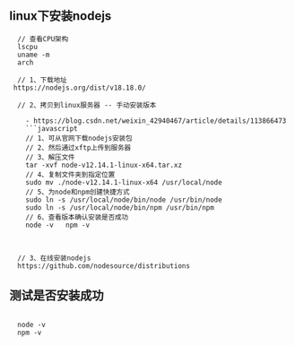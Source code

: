 ## linux下安装nodejs
```
  // 查看CPU架构
  lscpu
  uname -m
  arch

  // 1、下载地址
 https://nodejs.org/dist/v18.18.0/

  // 2、拷贝到linux服务器 -- 手动安装版本
    
    - https://blog.csdn.net/weixin_42940467/article/details/113866473
    ```javascript
    // 1、可从官网下载nodejs安装包
    // 2、然后通过xftp上传到服务器
    // 3、解压文件
    tar -xvf node-v12.14.1-linux-x64.tar.xz
    // 4、复制文件夹到指定位置
    sudo mv ./node-v12.14.1-linux-x64 /usr/local/node
    // 5、为node和npm创建快捷方式
    sudo ln -s /usr/local/node/bin/node /usr/bin/node
    sudo ln -s /usr/local/node/bin/npm /usr/bin/npm
    // 6、查看版本确认安装是否成功
    node -v   npm -v



  // 3、在线安装nodejs 
  https://github.com/nodesource/distributions

```


## 测试是否安装成功
```

  node -v
  npm -v
```

